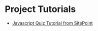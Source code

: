  # Project Tutorials
* [Javascript Quiz Tutorial from SitePoint](https://www.sitepoint.com/simple-javascript-quiz/)
